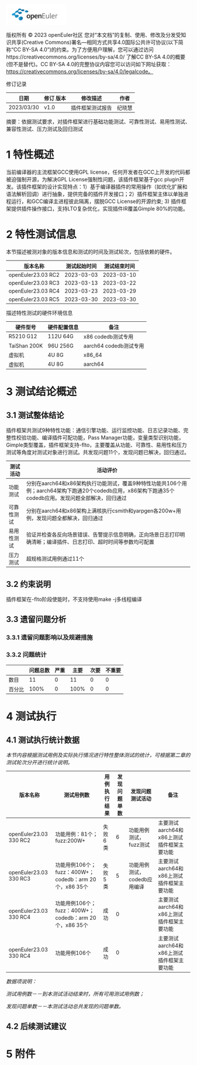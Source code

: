 ![avatar](../../images/openEuler.png)


版权所有 © 2023  openEuler社区
 您对“本文档”的复制、使用、修改及分发受知识共享(Creative Commons)署名—相同方式共享4.0国际公共许可协议(以下简称“CC BY-SA 4.0”)的约束。为了方便用户理解，您可以通过访问https://creativecommons.org/licenses/by-sa/4.0/ 了解CC BY-SA 4.0的概要 (但不是替代)。CC BY-SA 4.0的完整协议内容您可以访问如下网址获取：https://creativecommons.org/licenses/by-sa/4.0/legalcode。

修订记录

| 日期 | 修订   版本 | 修改描述 | 作者 |
| ---- | ----------- | -------- | ---- |
| 2023/03/30 |   v1.0      | 插件框架测试报告 | 纪晓慧 |

摘要：依据测试要求，对插件框架进行基础功能测试、可靠性测试、易用性测试、兼容性测试、压力测试及回归测试


# 1     特性概述

当前编译器的主流框架GCC使用GPL license，任何开发者在GCC上开发的代码都被迫强制开源，为解决GPL License强制性问题，该插件框架基于gcc plugin开发。该插件框架的设计实现特点：1）基于编译器插件的常用操作（如优化扩展和语法解析回调）进行抽象，提供完备的插件开发接口；2）插件框架主体以单独进程运行，和GCC编译主进程彼此隔离，摆脱GCC License的开源约束; 3) 插件框架提供插件操作接口，支持LTO复杂优化，实现插件IR覆盖Gimple 80%的功能。

# 2     特性测试信息

本节描述被测对象的版本信息和测试的时间及测试轮次，包括依赖的硬件。

| 版本名称 | 测试起始时间 | 测试结束时间 |
| -------- | ------------ | ------------ |
| openEuler23.03 RC2 | 2023-03-03 | 2023-03-10 |
| openEuler23.03 RC3 | 2023-03-13 | 2023-03-22 |
| openEuler23.03 RC4 | 2023-03-23 | 2023-03-29 |
| openEuler23.03 RC5 | 2023-03-30 | 2023-03-30 |

描述特性测试的硬件环境信息

| 硬件型号 | 硬件配置信息 | 备注 |
| -------- | ------------ | ---- |
| R5210 G12 | 112U 64G | x86 codedb测试专用 |
| TaiShan 200K | 96U 256G | aarch64 codedb测试专用 |
| 虚拟机 | 4U 8G | x86_64 |
| 虚拟机 | 4U 8G | aarch64 |

# 3     测试结论概述

## 3.1   测试整体结论

插件框架共测试9种特性功能：通信引擎功能、运行监控功能、日志记录功能、完整性校验功能、编译插件可配功能，Pass Manager功能，变量类型识别功能，Gimple类型覆盖，插件框架支持-flto，主要覆盖从功能、可靠性、易用性和压力测试等角度对测试对象进行测试。共发现问题11个，发现问题已解决，回归通过。

| 测试活动 | 活动评价 |
| -------- | -------- |
| 功能测试 | 分别在aarch64和x86架构执行功能测试，覆盖9种特性功能共106个用例；aarch64架构下跑通20个codedb应用，x86架构下跑通35个codedb应用。发现问题全部解决，回归通过 |
| 可靠性测试 | 分别在aarch64和x86架构上满核执行csmith和yarpgen各200w+用例，发现问题全都解决，回归通过 |
| 易用性测试 | 验证并检查各反向场景错误、告警提示信息明确，正向场景日志打印明确清晰；编译插件、日志打印、超时时间等参数均可配置 |
| 压力测试 | 超规格测试用例通过11个 |


## 3.2   约束说明

插件框架在-flto阶段使能时，不支持使用make -j多线程编译

## 3.3   遗留问题分析

### 3.3.1 遗留问题影响以及规避措施

### 3.3.2 问题统计

|        | 问题总数 | 严重 | 主要 | 次要 | 不重要 |
| ------ | -------- | ---- | ---- | ---- | ------ |
| 数目   | 11        | 0    |  11  | 0   | 0       |
| 百分比 |  100%     |  0    |  100%  |  0    |  0      |

# 4     测试执行

## 4.1   测试执行统计数据

*本节内容根据测试用例及实际执行情况进行特性整体测试的统计，可根据第二章的测试轮次分开进行统计说明。*

| 版本名称 | 测试用例数 | 用例执行结果 | 发现问题单数 | 发现问题测试活动 |  备注 |
| -------- | ---------- | ------------ | ------------ | --------- | -------- |
| openEuler23.03 330 RC2  | 功能用例：81个；fuzz:200W+  | 失败6类 |6| 功能用例测试，fuzz测试 | 主要测试aarch64和x86上测试插件框架主要功能 |
| openEuler23.03 330 RC3| 功能用例106个；fuzz：400W+；codedb：arm 20个，x86 35个 | 失败5类 |  5  |  功能用例测试，codedb应用编译 | 主要测试aarch64和x86上测试插件框架主要功能 |
| openEuler23.03 330 RC4 |功能用例106个；fuzz：400W+；codedb：arm 20个，x86 35个  | 成功 |  0  |   | 主要测试aarch64和x86上测试插件框架主要功能 |
| openEuler23.03 330 RC4 |功能用例106个  | 成功 |  0  |   | 主要测试aarch64和x86上测试插件框架主要功能 |

*数据项说明：*

*测试用例数－－到本测试活动结束时，所有可用测试用例数；*

*发现问题单数－－本测试活动总共发现的问题单数。*

## 4.2   后续测试建议

# 5     附件



 



 

 